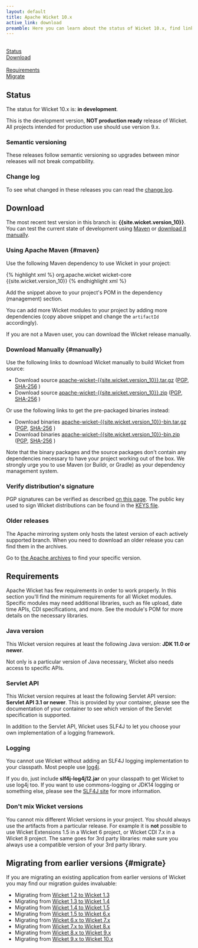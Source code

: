 ```yaml
---
layout: default
title: Apache Wicket 10.x
active_link: download
preamble: Here you can learn about the status of Wicket 10.x, find links to download it, learn how to configure your Maven POM to use Wicket, find the minimal requirements, and migrate your existing application to this Wicket version.
---
```

<div class="button-bar">
	<a class="button" href="#status"><i class="fa fa-info-circle"></i><br>Status</a>
	<a class="button" href="#download"><i class="fa fa-download"></i><br>Download</a>
</div>
<div class="button-bar">
	<a class="button" href="#requirements"><i class="fa fa-exclamation-triangle"></i><br>Requirements</a>
	<a class="button" href="#migrate"><i class="fa fa-history"></i><br>Migrate</a>
</div>

## Status

The status for Wicket 10.x is: **in development**.

This is the development version, **NOT production ready** release of Wicket. All
projects intended for production use should use version 9.x.

### Semantic versioning

These releases follow semantic versioning so upgrades between minor
releases will not break compatibility.

### Change log

To see what changed in these releases you can read the
[change log](https://www.apache.org/dist/wicket/{{site.wicket.version_10}}/CHANGELOG-10.x).

## Download

The most recent test version in this branch is: **{{site.wicket.version_10}}**. 
You can test the current state of development using [Maven](#maven) or [download it manually](#manually).

### Using Apache Maven {#maven}

Use the following Maven dependency to use Wicket in your project:

{% highlight xml %}
<dependency>
    <groupId>org.apache.wicket</groupId>
    <artifactId>wicket-core</artifactId>
    <version>{{site.wicket.version_10}}</version>
</dependency>
{% endhighlight xml %}

Add the snippet above to your project's POM in the dependency
(management) section.

You can add more Wicket modules to your project by adding more
dependencies (copy above snippet and change the `artifactId`
accordingly).

If you are not a Maven user, you can download the Wicket release manually.

### Download Manually {#manually}

Use the following links to download Wicket manually to build Wicket
from source:

- Download source [apache-wicket-{{site.wicket.version_10}}.tar.gz](http://www.apache.org/dyn/closer.cgi/wicket/{{site.wicket.version_10}}/apache-wicket-{{site.wicket.version_10}}.tar.gz)
([PGP](https://www.apache.org/dist/wicket/{{site.wicket.version_10}}/apache-wicket-{{site.wicket.version_10}}.tar.gz.asc),
[SHA-256](https://www.apache.org/dist/wicket/{{site.wicket.version_10}}/apache-wicket-{{site.wicket.version_10}}.tar.gz.sha256)
)
- Download source [apache-wicket-{{site.wicket.version_10}}.zip](http://www.apache.org/dyn/closer.cgi/wicket/{{site.wicket.version_10}}/apache-wicket-{{site.wicket.version_10}}.zip)
([PGP](https://www.apache.org/dist/wicket/{{site.wicket.version_10}}/apache-wicket-{{site.wicket.version_10}}.zip.asc),
[SHA-256](https://www.apache.org/dist/wicket/{{site.wicket.version_10}}/apache-wicket-{{site.wicket.version_10}}.zip.sha256)
)

Or use the following links to get the pre-packaged binaries instead:

- Download binaries [apache-wicket-{{site.wicket.version_10}}-bin.tar.gz](http://www.apache.org/dyn/closer.cgi/wicket/{{site.wicket.version_10}}/binaries/apache-wicket-{{site.wicket.version_10}}-bin.tar.gz)
([PGP](https://www.apache.org/dist/wicket/{{site.wicket.version_10}}/binaries/apache-wicket-{{site.wicket.version_10}}-bin.tar.gz.asc),
[SHA-256](https://www.apache.org/dist/wicket/{{site.wicket.version_10}}/binaries/apache-wicket-{{site.wicket.version_10}}-bin.tar.gz.sha256)
)
- Download binaries [apache-wicket-{{site.wicket.version_10}}-bin.zip](http://www.apache.org/dyn/closer.cgi/wicket/{{site.wicket.version_10}}/binaries/apache-wicket-{{site.wicket.version_10}}-bin.zip)
([PGP](https://www.apache.org/dist/wicket/{{site.wicket.version_10}}/binaries/apache-wicket-{{site.wicket.version_10}}-bin.zip.asc),
[SHA-256](https://www.apache.org/dist/wicket/{{site.wicket.version_10}}/binaries/apache-wicket-{{site.wicket.version_10}}-bin.zip.sha256)
)

Note that the binary packages and the source packages don't contain any
dependencies necessary to have your project working out of the box. We
strongly urge you to use Maven (or Buildr, or Gradle) as your
dependency management system.

### Verify distribution's signature

PGP signatures can be verified as described [on this page](http://www.apache.org/dev/release-signing.html#verifying-signature). The public key used to sign Wicket distributions can be found in the [KEYS file](https://www.apache.org/dist/wicket/KEYS). 


### Older releases

The Apache mirroring system only hosts the latest version of each actively supported branch.
When you need to download an older release you can find them in the archives.

Go to [the Apache archives](https://archive.apache.org/dist/wicket) to find your specific version.

## Requirements

Apache Wicket has few requirements in order to work properly. In this
section you'll find the minimum requirements for all Wicket modules.
Specific modules may need additional libraries, such as file upload,
date time APIs, CDI specifications, and more. See the module's POM for
more details on the necessary libraries.

### Java version

This Wicket version requires at least the following Java version: **JDK 11.0 or newer**.

Not only is a particular version of Java necessary, Wicket also needs
access to specific APIs.

### Servlet API

This Wicket version requires at least the following Servlet API
version: **Servlet API 3.1 or newer**. This is provided by your
container, please see the documentation of your container to see which
version of the Servlet specification is supported.

In addition to the Servlet API, Wicket uses SLF4J to let you choose
your own implementation of a logging framework.

### Logging

You cannot use Wicket without adding an SLF4J logging implementation to
your classpath. Most people use
[log4j](http://logging.apache.org/log4j).

If you do, just include **slf4j-log4j12.jar** on your classpath to get
Wicket to use log4j too. If you want to use commons-logging or JDK14
logging or something else, please see the [SLF4J site](http://www.slf4j.org/faq.html)
for more information.

### Don't mix Wicket versions

You cannot mix different Wicket versions in your project. You should
always use the artifacts from a particular release. For example it is
**not** possible to use Wicket Extensions 1.5 in a Wicket 6 project, or
Wicket CDI 7.x in a Wicket 8 project. The same goes for 3rd party
libraries: make sure you always use a compatible version of your 3rd
party library.

## Migrating from earlier versions {#migrate}

If you are migrating an existing application from earlier versions of
Wicket you may find our migration guides invaluable:

 * Migrating from [Wicket 1.2 to Wicket 1.3](https://cwiki.apache.org/confluence/display/WICKET/Migrating+to+Wicket+1.3)
 * Migrating from [Wicket 1.3 to Wicket 1.4](https://cwiki.apache.org/confluence/display/WICKET/Migrating+to+Wicket+1.4)
 * Migrating from [Wicket 1.4 to Wicket 1.5](https://cwiki.apache.org/confluence/display/WICKET/Migration+to+Wicket+1.5)
 * Migrating from [Wicket 1.5 to Wicket 6.x](https://cwiki.apache.org/confluence/display/WICKET/Migration+to+Wicket+6.0)
 * Migrating from [Wicket 6.x to Wicket 7.x](https://cwiki.apache.org/confluence/display/WICKET/Migration+to+Wicket+7.0)
 * Migrating from [Wicket 7.x to Wicket 8.x](https://cwiki.apache.org/confluence/display/WICKET/Migration+to+Wicket+8.0)
 * Migrating from [Wicket 8.x to Wicket 9.x](https://cwiki.apache.org/confluence/display/WICKET/Migration+to+Wicket+9.0)
 * Migrating from [Wicket 9.x to Wicket 10.x](https://cwiki.apache.org/confluence/display/WICKET/Migration+to+Wicket+10.0)
